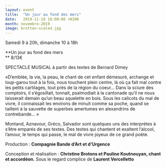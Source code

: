 ```yaml
---
layout: event
title:  "Un jour au fond des mers"
date:   2019-11-10 18:00:00 +0200
month: novembre-2019
image: brotton-scaled.jpg
---
```




Samedi 9 à 20h, dimanche 10 à 18h

 **Un jour au fond des mers  
** 8/13€





SPECTACLE MUSICAL à partir des textes de Bernard Dimey

«D’emblée, la vie, la peau, le chant de cet enfant démesuré, archange et loup-garou tout à la fois, nous touchent plein centre, là où ça fait mal contre les petits cartilages, tout près de la région du coeur… Dans la sciure des comptoirs, il s’égosillait, tonnait, psalmodiait à la cantonade qu’il ne nous laisserait demain qu’un beau squelette en bois. Sous les calicots du mal de vivre, il connaissait les environs de minuit comme sa poche, quand se taillent à la sauvette de superbes amertumes en alexandrins de contrebande… »

Montand, Aznavour, Gréco, Salvador sont quelques uns des interprètes à s’être emparés de ses textes. Des textes qui chantent et exaltent l’alcool, l’amour, le temps qui passe, le mal de vivre joyeux de ce grand poète.

Production : **Compagnie Bande d’Art et d’Urgence**

Conception et réalisation : **Christine Brotons et Pauline Koutnouyan, chant et accordéon.** Sous le regard complice de **Laurent Vercelletto**

